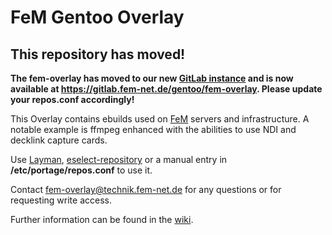 # FeM Gentoo Overlay
## This repository has moved!

**The fem-overlay has moved to our new [GitLab instance](https://gitlab.fem-net.de/) and is now available at https://gitlab.fem-net.de/gentoo/fem-overlay.
Please update your repos.conf accordingly!**

This Overlay contains ebuilds used on [FeM](https://www.fem.tu-ilmenau.de/) servers and infrastructure.
A notable example is ffmpeg enhanced with the abilities to use NDI and decklink capture cards.

Use [Layman](https://wiki.gentoo.org/wiki/Layman), [eselect-repository](https://wiki.gentoo.org/wiki/Eselect/Repository) or a manual entry in **/etc/portage/repos.conf** to use it.

Contact fem-overlay@technik.fem-net.de for any questions or for requesting write access.

Further information can be found in the [wiki](https://wiki.fem.tu-ilmenau.de/public/technik/gentoo-overlay).
